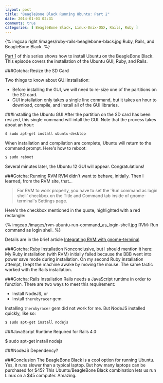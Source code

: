 ```yaml
---
layout: post
title: "BeagleBone Black Running Ubuntu: Part 2"
date: 2014-01-03 02:31
comments: true
categories: [ BeagleBone Black, Linux-Unix-OSX, Rails, Ruby ]
---
```

{% imgcap right /images/ruby-rails-beaglebone-black.jpg Ruby, Rails, and BeagleBone Black. %}

[Part 1](/blog/2014/01/02/beaglebone-black-ubuntu-part-1/) of this series shows how to install Ubuntu on the BeagleBone Black. This episode covers the installation of the Ubuntu GUI, Ruby, and Rails.

###Gotcha: Resize the SD Card

Two things to know about GUI installation:

* Before installing the GUI, we will need to re-size one of the partitions on the SD card.
* GUI installation only takes a single line command, but it takes an hour to download, compile, and install all of the GUI libraries.
<!--more-->
###Installing the Ubuntu GUI
After the partition on the SD card has been resized, this single command will intall the GUI. Note that the process takes about an hour:

```bash
$ sudo apt-get install ubuntu-desktop
```
When installation and compilation are complete, Ubuntu will return to the command prompt. Here's how to reboot:

```bash
$ sudo reboot
```

Several minutes later, the Ubuntu 12 GUI will appear. Congratulations!


###Gotcha: Running RVM
RVM didn't want to behave, initially. Then I learned, from the RVM site, that…
> For RVM to work properly, you have to set the 'Run command as login shell' checkbox on the Title and Command tab inside of gnome-terminal's Settings page.

Here's the checkbox mentioned in the quote, highlighted with a red rectangle:

{% imgcap /images/rvm-ubuntu-run-command_as_login-shell.jpg RVM: Run command as login shell. %}

Details are in the brief article [Integrating RVM with gnome-terminal](http://rvm.io/integration/gnome-terminal).

###Gotcha: Ruby Installation
Nonconclusive, but I should mention it here: My Ruby installation (with RVM) initially failed because the BBB went into power save mode during installation. On my second Ruby installation attempt, I kept the machine awake by moving the mouse. The same tactic worked with the Rails installation.

###Gotcha: Rails Installation
Rails needs a JavaScript runtime in order to function. There are two ways to meet this requirement: 

* Install NodeJS, or 
* Install `therubyracer` gem. 

Installing `therubyracer` gem did not work for me. But NodeJS installed quickly, like so:

```bash
$ sudo apt-get install nodejs
```


###JavaScript Runtime Required for Rails 4.0

$ sudo apt-get install nodejs





###NodeJS Dependency?


###Conclusion
The BeagleBone Black is a cool option for running Ubuntu. Yes, it runs slower than a typical laptop. But how many laptops can be purchased for $45? This Ubuntu/BeagleBone Black combination lets us run Linux on a $45 computer. Amazing.
